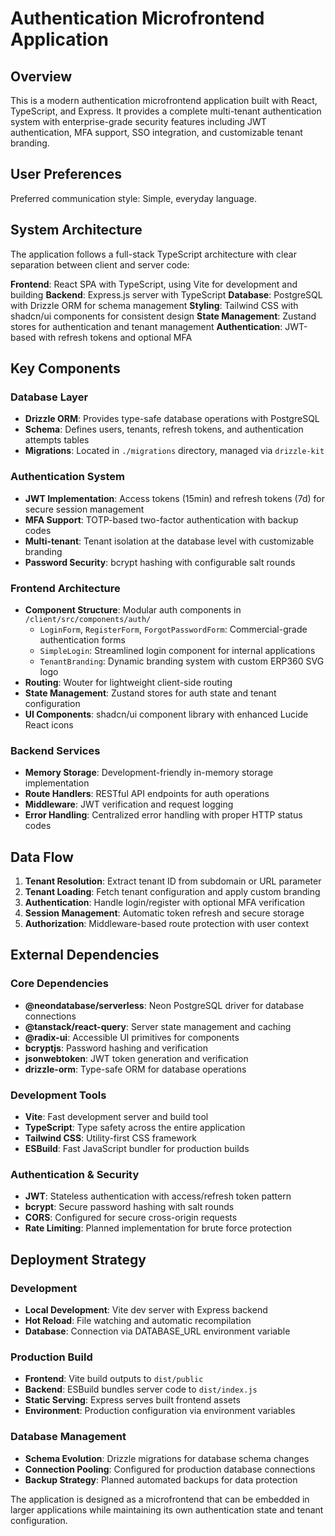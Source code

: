 # Authentication Microfrontend Application

## Overview

This is a modern authentication microfrontend application built with React, TypeScript, and Express. It provides a complete multi-tenant authentication system with enterprise-grade security features including JWT authentication, MFA support, SSO integration, and customizable tenant branding.

## User Preferences

Preferred communication style: Simple, everyday language.

## System Architecture

The application follows a full-stack TypeScript architecture with clear separation between client and server code:

**Frontend**: React SPA with TypeScript, using Vite for development and building
**Backend**: Express.js server with TypeScript
**Database**: PostgreSQL with Drizzle ORM for schema management
**Styling**: Tailwind CSS with shadcn/ui components for consistent design
**State Management**: Zustand stores for authentication and tenant management
**Authentication**: JWT-based with refresh tokens and optional MFA

## Key Components

### Database Layer
- **Drizzle ORM**: Provides type-safe database operations with PostgreSQL
- **Schema**: Defines users, tenants, refresh tokens, and authentication attempts tables
- **Migrations**: Located in `./migrations` directory, managed via `drizzle-kit`

### Authentication System
- **JWT Implementation**: Access tokens (15min) and refresh tokens (7d) for secure session management
- **MFA Support**: TOTP-based two-factor authentication with backup codes
- **Multi-tenant**: Tenant isolation at the database level with customizable branding
- **Password Security**: bcrypt hashing with configurable salt rounds

### Frontend Architecture
- **Component Structure**: Modular auth components in `/client/src/components/auth/`
  - `LoginForm`, `RegisterForm`, `ForgotPasswordForm`: Commercial-grade authentication forms
  - `SimpleLogin`: Streamlined login component for internal applications
  - `TenantBranding`: Dynamic branding system with custom ERP360 SVG logo
- **Routing**: Wouter for lightweight client-side routing
- **State Management**: Zustand stores for auth state and tenant configuration
- **UI Components**: shadcn/ui component library with enhanced Lucide React icons

### Backend Services
- **Memory Storage**: Development-friendly in-memory storage implementation
- **Route Handlers**: RESTful API endpoints for auth operations
- **Middleware**: JWT verification and request logging
- **Error Handling**: Centralized error handling with proper HTTP status codes

## Data Flow

1. **Tenant Resolution**: Extract tenant ID from subdomain or URL parameter
2. **Tenant Loading**: Fetch tenant configuration and apply custom branding
3. **Authentication**: Handle login/register with optional MFA verification
4. **Session Management**: Automatic token refresh and secure storage
5. **Authorization**: Middleware-based route protection with user context

## External Dependencies

### Core Dependencies
- **@neondatabase/serverless**: Neon PostgreSQL driver for database connections
- **@tanstack/react-query**: Server state management and caching
- **@radix-ui**: Accessible UI primitives for components
- **bcryptjs**: Password hashing and verification
- **jsonwebtoken**: JWT token generation and verification
- **drizzle-orm**: Type-safe ORM for database operations

### Development Tools
- **Vite**: Fast development server and build tool
- **TypeScript**: Type safety across the entire application
- **Tailwind CSS**: Utility-first CSS framework
- **ESBuild**: Fast JavaScript bundler for production builds

### Authentication & Security
- **JWT**: Stateless authentication with access/refresh token pattern
- **bcrypt**: Secure password hashing with salt rounds
- **CORS**: Configured for secure cross-origin requests
- **Rate Limiting**: Planned implementation for brute force protection

## Deployment Strategy

### Development
- **Local Development**: Vite dev server with Express backend
- **Hot Reload**: File watching and automatic recompilation
- **Database**: Connection via DATABASE_URL environment variable

### Production Build
- **Frontend**: Vite build outputs to `dist/public`
- **Backend**: ESBuild bundles server code to `dist/index.js`
- **Static Serving**: Express serves built frontend assets
- **Environment**: Production configuration via environment variables

### Database Management
- **Schema Evolution**: Drizzle migrations for database schema changes
- **Connection Pooling**: Configured for production database connections
- **Backup Strategy**: Planned automated backups for data protection

The application is designed as a microfrontend that can be embedded in larger applications while maintaining its own authentication state and tenant configuration.